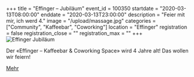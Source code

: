 +++
title = "Effinger – Jubiläum"
event_id = 100350
startdate = "2020-03-13T08:00:00"
enddate = "2020-03-13T23:00:00"
description = "Feier mit mir, ich werd 4."
image = "/upload/massage.jpg"
categories = ["Community", "Kaffeebar", "Coworking"]
location = "Effinger"
registration = false
registration_close = ""
registration_max = ""
+++
![Effinger Jubiläum](/upload/jubi2020.jpg)

<div class="lead">
    Der «Effinger – Kaffeebar & Coworking Space» wird 4 Jahre alt! Das wollen wir feiern!
</div>

<a href="/jubilaeum" class="btn btn-mod btn-border btn-round btn-medium">Mehr</a>

